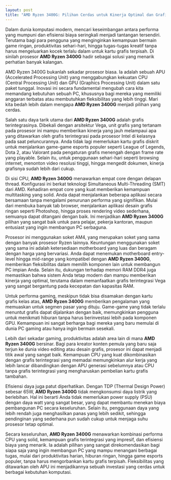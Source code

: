 ```yaml
---
layout: post
title: "AMD Ryzen 3400G: Pilihan Cerdas untuk Kinerja Optimal dan Grafis Terintegrasi"
---
```


Dalam dunia komputasi modern, mencari keseimbangan antara performa yang mumpuni dan efisiensi biaya seringkali menjadi tantangan tersendiri. Terutama bagi para pengguna yang menginginkan kemampuan bermain game ringan, produktivitas sehari-hari, hingga tugas-tugas kreatif tanpa harus mengeluarkan kocek terlalu dalam untuk kartu grafis terpisah. Di sinilah prosesor **AMD Ryzen 3400G** hadir sebagai solusi yang menarik perhatian banyak kalangan.

AMD Ryzen 3400G bukanlah sekadar prosesor biasa. Ia adalah sebuah APU (Accelerated Processing Unit) yang menggabungkan kekuatan CPU (Central Processing Unit) dan GPU (Graphics Processing Unit) dalam satu paket tunggal. Inovasi ini secara fundamental mengubah cara kita memandang kebutuhan sebuah PC, khususnya bagi mereka yang memiliki anggaran terbatas atau membutuhkan fleksibilitas yang lebih tinggi. Mari kita bedah lebih dalam mengapa **AMD Ryzen 3400G** menjadi pilihan yang cerdas.

Salah satu daya tarik utama dari **AMD Ryzen 3400G** adalah grafis terintegrasinya. Dibekali dengan arsitektur Vega, unit grafis yang tertanam pada prosesor ini mampu memberikan kinerja yang jauh melampaui apa yang ditawarkan oleh grafis terintegrasi pada prosesor Intel di kelasnya pada saat peluncurannya. Anda tidak lagi memerlukan kartu grafis diskrit untuk menjalankan game-game esports populer seperti League of Legends, Dota 2, atau Valorant pada pengaturan grafis menengah dengan frame rate yang playable. Selain itu, untuk penggunaan sehari-hari seperti browsing internet, menonton video resolusi tinggi, hingga mengedit dokumen, kinerja grafisnya sudah lebih dari cukup.

Di sisi CPU, **AMD Ryzen 3400G** menawarkan empat core dengan delapan thread. Konfigurasi ini berkat teknologi Simultaneous Multi-Threading (SMT) dari AMD. Kehadiran empat core yang kuat memberikan kemampuan multitasking yang solid. Anda dapat menjalankan beberapa aplikasi secara bersamaan tanpa mengalami penurunan performa yang signifikan. Mulai dari membuka banyak tab browser, menjalankan aplikasi desain grafis ringan seperti Photoshop, hingga proses rendering video sederhana, semuanya dapat ditangani dengan baik. Ini menjadikan **AMD Ryzen 3400G** pilihan yang sangat baik untuk para pelajar, pekerja kantoran, maupun entusiast yang ingin membangun PC serbaguna.

Prosesor ini menggunakan soket AM4, yang merupakan soket yang sama dengan banyak prosesor Ryzen lainnya. Keuntungan menggunakan soket yang sama ini adalah ketersediaan motherboard yang luas dan beragam dengan harga yang bervariasi. Anda dapat menemukan motherboard entry-level hingga mid-range yang kompatibel dengan **AMD Ryzen 3400G**, memberikan fleksibilitas dalam memilih komponen lain untuk membangun PC impian Anda. Selain itu, dukungan terhadap memori RAM DDR4 juga memastikan bahwa sistem Anda tetap modern dan mampu memberikan kinerja yang optimal, terutama dalam memanfaatkan grafis terintegrasi Vega yang sangat bergantung pada kecepatan dan kapasitas RAM.

Untuk performa gaming, meskipun tidak bisa disamakan dengan kartu grafis kelas atas, **AMD Ryzen 3400G** memberikan pengalaman yang memuaskan untuk segmen pasar yang dituju. Game-game yang tidak terlalu menuntut grafis dapat dijalankan dengan baik, memungkinkan pengguna untuk menikmati hiburan tanpa harus berinvestasi lebih pada komponen GPU. Kemampuan ini sangat berharga bagi mereka yang baru memulai di dunia PC gaming atau hanya ingin bermain sesekali.

Lebih dari sekadar gaming, produktivitas adalah area lain di mana **AMD Ryzen 3400G** bersinar. Bagi para kreator konten pemula yang baru saja terjun ke dunia video editing atau desain grafis, prosesor ini dapat menjadi titik awal yang sangat baik. Kemampuan CPU yang kuat dikombinasikan dengan grafis terintegrasi yang memadai memungkinkan alur kerja yang lebih lancar dibandingkan dengan APU generasi sebelumnya atau CPU tanpa grafis terintegrasi yang mengharuskan pembelian kartu grafis tambahan.

Efisiensi daya juga patut diperhatikan. Dengan TDP (Thermal Design Power) sebesar 65W, **AMD Ryzen 3400G** tidak mengkonsumsi daya listrik yang berlebihan. Hal ini berarti Anda tidak memerlukan power supply (PSU) dengan daya watt yang sangat besar, yang dapat membantu menekan biaya pembangunan PC secara keseluruhan. Selain itu, penggunaan daya yang lebih rendah juga menghasilkan panas yang lebih sedikit, sehingga pendinginan yang sederhana pun sudah cukup untuk menjaga suhu prosesor tetap optimal.

Secara keseluruhan, **AMD Ryzen 3400G** menawarkan kombinasi performa CPU yang solid, kemampuan grafis terintegrasi yang impresif, dan efisiensi biaya yang menarik. Ia adalah pilihan yang sangat direkomendasikan bagi siapa saja yang ingin membangun PC yang mampu menangani berbagai tugas, mulai dari produktivitas harian, hiburan ringan, hingga game esports populer, tanpa harus mengorbankan kartu grafis terpisah. Fleksibilitas yang ditawarkan oleh APU ini menjadikannya sebuah investasi yang cerdas untuk berbagai kebutuhan komputasi.
